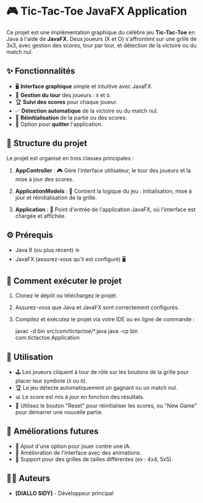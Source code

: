 # 🎮 Tic-Tac-Toe JavaFX Application

Ce projet est une implémentation graphique du célèbre jeu **Tic-Tac-Toe** en Java à l'aide de **JavaFX**. Deux joueurs (X et O) s'affrontent sur une grille de 3x3, avec gestion des scores, tour par tour, et détection de la victoire ou du match nul.

## ✨ Fonctionnalités

- 🖥️ **Interface graphique** simple et intuitive avec JavaFX.
- 🔄 **Gestion du tour** des joueurs : `X` et `O`.
- 🏆 **Suivi des scores** pour chaque joueur.
- ✅ **Détection automatique** de la victoire ou du match nul.
- 🔄 **Réinitialisation** de la partie ou des scores.
- 🚪 Option pour **quitter** l'application.

## 📂 Structure du projet

Le projet est organisé en trois classes principales :

1. **AppController** : 🎮 Gère l'interface utilisateur, le tour des joueurs et la mise à jour des scores.
   
2. **ApplicationModels** : 🧩 Contient la logique du jeu : initialisation, mise à jour et réinitialisation de la grille.

3. **Application** : 🚀 Point d'entrée de l'application JavaFX, où l'interface est chargée et affichée.

## ⚙️ Prérequis

- Java 8 (ou plus récent) ☕
- JavaFX (assurez-vous qu'il est configuré) 🖥️

## 🚀 Comment exécuter le projet

1. Clonez le dépôt ou téléchargez le projet.
2. Assurez-vous que Java et JavaFX sont correctement configurés.
3. Compilez et exécutez le projet via votre IDE ou en ligne de commande :
   
   javac -d bin src/com/tictactoe/*.java
   java -cp bin com.tictactoe.Application

## 🎯 Utilisation

- 🕹️ Les joueurs cliquent à tour de rôle sur les boutons de la grille pour placer leur symbole (`X` ou `O`).
- 🏆 Le jeu détecte automatiquement un gagnant ou un match nul.
- 📊 Le score est mis à jour en fonction des résultats.
- 🔄 Utilisez le bouton "Reset" pour réinitialiser les scores, ou "New Game" pour démarrer une nouvelle partie.

## 🚧 Améliorations futures

- 🤖 Ajout d'une option pour jouer contre une IA.
- 🎨 Amélioration de l'interface avec des animations.
- 🧩 Support pour des grilles de tailles différentes (ex : 4x4, 5x5).

## 👨‍💻 Auteurs

- **[DIALLO SIDY]** - Développeur principal

